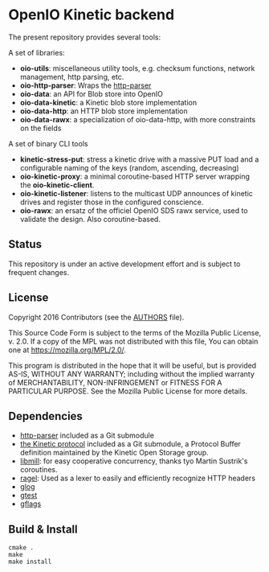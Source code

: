 # OpenIO Kinetic backend

The present repository provides several tools:

A set of libraries:
* **oio-utils**: miscellaneous utility tools, e.g. checksum functions, network management, http parsing, etc.
* **oio-http-parser**: Wraps the [http-parser](https://github.com/nodejs/http-parser)
* **oio-data**: an API for Blob store into OpenIO
* **oio-data-kinetic**: a Kinetic blob store implementation
* **oio-data-http**: an HTTP blob store implementation
* **oio-data-rawx**: a specialization of oio-data-http, with more constraints on the fields

A set of binary CLI tools
* **kinetic-stress-put**: stress a kinetic drive with a massive PUT load and a configurable naming of the keys (random, ascending, decreasing)
* **oio-kinetic-proxy**: a minimal coroutine-based HTTP server wrapping the **oio-kinetic-client**.
* **oio-kinetic-listener**: listens to the multicast UDP announces of kinetic drives and register those in the configured conscience.
* **oio-rawx**: an ersatz of the officiel OpenIO SDS rawx service, used to validate the design. Also coroutine-based.

## Status

This repository is under an active development effort and is subject to frequent changes. 

## License

Copyright 2016 Contributors (see the [AUTHORS](./AUTHORS) file). 

This Source Code Form is subject to the terms of the Mozilla Public
License, v. 2.0. If a copy of the MPL was not distributed with this
file, You can obtain one at https://mozilla.org/MPL/2.0/.

This program is distributed in the hope that it will be useful, but is
provided AS-IS, WITHOUT ANY WARRANTY; including without the implied
warranty of MERCHANTABILITY, NON-INFRINGEMENT or FITNESS FOR A
PARTICULAR PURPOSE. See the Mozilla Public License for more details.


## Dependencies

* [http-parser](https://github.com/nodejs/http-parser) included as a Git
  submodule
* [the Kinetic protocol](https://github.com/Kinetic/kinetic-protocol)
  included as a Git submodule, a Protocol Buffer definition maintained
  by the Kinetic Open Storage group.
* [libmill](https://github.com/sustrik/libmill): for easy cooperative
  concurrency, thanks tyo Martin Sustrik's coroutines.
* [ragel](https://github.com/colmnet/ragel): Used as a lexer to easily
  and efficiently recognize HTTP headers 
* [glog](https://github.com/google/glog)
* [gtest](https://github.com/google/googletest)
* [gflags](https://github.com/gflags/gflags)


Build & Install
---------------

    cmake .
    make
    make install

